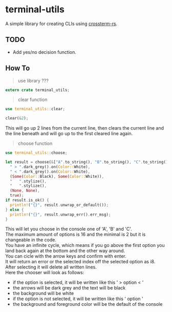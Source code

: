 # terminal-utils
A simple library for creating CLIs using [crossterm-rs](https://github.com/crossterm-rs/crossterm).

## TODO
- Add yes/no decision function.

## How To
> use library
???
```rs
extern crate terminal_utils;
```

> clear function
```rs
use terminal_utils::clear;

clear(&2);
```
This will go up 2 lines from the current line, then clears the 
current line and the line beneath and will go up to the first 
cleared line again.

> choose function
```rs
use terminal_utils::choose;

let result = choose(&["A".to_string(), "B".to_string(), "C".to_string()], 
  " > ".dark_grey().on(Color::White),
  " < ".dark_grey().on(Color::White),
  (Some(Color::Black), Some(Color::White)),
  "   ".stylize(),
  "   ".stylize(),
  (None, None),
  true);
if result.is_ok() {
  println!("{}", result.unwrap_or_default());
} else {
  println!("{}", result.unwrap_err().err_msg);
}
```
This will let you choose in the console one of 'A', 'B' and 'C'.  
The maximum amount of options is 16 and the minimal is 2 but it
is changeable in the code.  
You have an infinite cycle, which means if you go above the first option 
you land back again at the bottom and the other way around.  
You can cicle with the arrow keys and confirm with enter.  
It will return an error or the selected index off the selected
option as i8.  
After selecting it will delete all written lines.  
Here the chooser will look as follows:  
- if the option is selected, it will be written like this ' > option < '  
- the arrows will be dark grey and the text will be black  
- the background will be white  
- if the option is not selected, it will be written like this '   option   '  
- the background and foreground color will be the default of the console  
